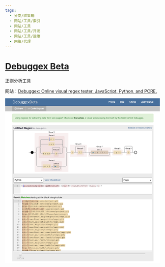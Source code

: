 ```yaml
---
tags:
  - 分类/收集箱
  - 网站/工具/索引
  - 网站/工具
  - 网站/工具/开发
  - 网站/工具/运维
  - 网络/代理
---
```


# [Debuggex Beta](https://www.debuggex.com/)

正则分析工具

网站：[Debuggex: Online visual regex tester. JavaScript, Python, and PCRE.](https://www.debuggex.com/r/H4kRw1G0YPyBFjfm)

![](./assets/debuggex-beta-screenshot-1.png.png)
